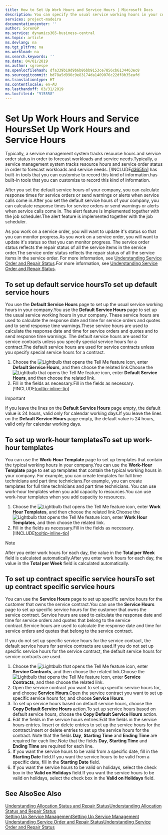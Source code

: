 ```yaml
---
title: How to Set Up Work Hours and Service Hours | Microsoft Docs
description: You can specify the usual service working hours in your company. These service hours are used to calculate the response date and time for service orders and quotes, and to send response time warnings.
services: project-madeira
documentationcenter: ''
author: SorenGP
ms.service: dynamics365-business-central
ms.topic: article
ms.devlang: na
ms.tgt_pltfrm: na
ms.workload: na
ms.search.keywords: ''
ms.date: 04/01/2019
ms.author: sgroespe
ms.openlocfilehash: dfa339b19d9b6b86bb9153ce7856cb6134463ec8
ms.sourcegitcommit: bd78a5d990c9e83174da1409076c22df8b35eafd
ms.translationtype: HT
ms.contentlocale: en-AU
ms.lasthandoff: 03/31/2019
ms.locfileid: "915558"
---
```

# <a name="set-up-work-hours-and-service-hours"></a><span data-ttu-id="35d56-104">Set Up Work Hours and Service Hours</span><span class="sxs-lookup"><span data-stu-id="35d56-104">Set Up Work Hours and Service Hours</span></span>
<span data-ttu-id="35d56-105">Typically, a service management system tracks resource hours and service order status in order to forecast workloads and service needs.</span><span class="sxs-lookup"><span data-stu-id="35d56-105">Typically, a service management system tracks resource hours and service order status in order to forecast workloads and service needs.</span></span> [!INCLUDE[d365fin](includes/d365fin_md.md)] <span data-ttu-id="35d56-106">has built-in tools that you can customise to record this kind of information.</span><span class="sxs-lookup"><span data-stu-id="35d56-106">has built-in tools that you can customize to record this kind of information.</span></span>  
  
<span data-ttu-id="35d56-107">After you set the default service hours of your company, you can calculate response times for service orders or send warnings or alerts when service calls come in.</span><span class="sxs-lookup"><span data-stu-id="35d56-107">After you set the default service hours of your company, you can calculate response times for service orders or send warnings or alerts when service calls come in.</span></span> <span data-ttu-id="35d56-108">The alert feature is implemented together with the job scheduler.</span><span class="sxs-lookup"><span data-stu-id="35d56-108">The alert feature is implemented together with the job scheduler.</span></span>   
  
<span data-ttu-id="35d56-109">As you work on a service order, you will want to update it's status so that you can monitor progress.</span><span class="sxs-lookup"><span data-stu-id="35d56-109">As you work on a service order, you will want to update it's status so that you can monitor progress.</span></span> <span data-ttu-id="35d56-110">The service order status reflects the repair status of all the service items in the service order.</span><span class="sxs-lookup"><span data-stu-id="35d56-110">The service order status reflects the repair status of all the service items in the service order.</span></span> <span data-ttu-id="35d56-111">For more information, see [Understanding Service Order and Repair Status](service-order-repair-status.md).</span><span class="sxs-lookup"><span data-stu-id="35d56-111">For more information, see [Understanding Service Order and Repair Status](service-order-repair-status.md).</span></span> 

## <a name="to-set-up-default-service-hours"></a><span data-ttu-id="35d56-112">To set up default service hours</span><span class="sxs-lookup"><span data-stu-id="35d56-112">To set up default service hours</span></span>  
<span data-ttu-id="35d56-113">You use the **Default Service Hours** page to set up the usual service working hours in your company.</span><span class="sxs-lookup"><span data-stu-id="35d56-113">You use the **Default Service Hours** page to set up the usual service working hours in your company.</span></span> <span data-ttu-id="35d56-114">These service hours are used to calculate the response date and time for service orders and quotes and to send response time warnings.</span><span class="sxs-lookup"><span data-stu-id="35d56-114">These service hours are used to calculate the response date and time for service orders and quotes and to send response time warnings.</span></span> <span data-ttu-id="35d56-115">The default service hours are used for service contracts unless you specify special service hours for a contract.</span><span class="sxs-lookup"><span data-stu-id="35d56-115">The default service hours are used for service contracts unless you specify special service hours for a contract.</span></span>  
  
1. <span data-ttu-id="35d56-116">Choose the ![Lightbulb that opens the Tell Me feature](media/ui-search/search_small.png "Tell me what you want to do") icon, enter **Default Service Hours**, and then choose the related link.</span><span class="sxs-lookup"><span data-stu-id="35d56-116">Choose the ![Lightbulb that opens the Tell Me feature](media/ui-search/search_small.png "Tell me what you want to do") icon, enter **Default Service Hours**, and then choose the related link.</span></span>  
2. <span data-ttu-id="35d56-117">Fill in the fields as necessary.</span><span class="sxs-lookup"><span data-stu-id="35d56-117">Fill in the fields as necessary.</span></span> [!INCLUDE[tooltip-inline-tip](includes/tooltip-inline-tip_md.md)]  
  
> [!IMPORTANT]  
>  <span data-ttu-id="35d56-118">If you leave the lines on the **Default Service Hours** page empty, the default value is 24 hours, valid only for calendar working days.</span><span class="sxs-lookup"><span data-stu-id="35d56-118">If you leave the lines on the **Default Service Hours** page empty, the default value is 24 hours, valid only for calendar working days.</span></span>  
  
## <a name="to-set-up-work-hour-templates"></a><span data-ttu-id="35d56-119">To set up work-hour templates</span><span class="sxs-lookup"><span data-stu-id="35d56-119">To set up work-hour templates</span></span>
<span data-ttu-id="35d56-120">You can use the **Work-Hour Template** page to set up templates that contain the typical working hours in your company.</span><span class="sxs-lookup"><span data-stu-id="35d56-120">You can use the **Work-Hour Template** page to set up templates that contain the typical working hours in your company.</span></span> <span data-ttu-id="35d56-121">For example, you can create templates for full time technicians and part time technicians.</span><span class="sxs-lookup"><span data-stu-id="35d56-121">For example, you can create templates for full time technicians and part time technicians.</span></span> <span data-ttu-id="35d56-122">You can use work-hour templates when you add capacity to resources.</span><span class="sxs-lookup"><span data-stu-id="35d56-122">You can use work-hour templates when you add capacity to resources.</span></span>  
  
1. <span data-ttu-id="35d56-123">Choose the ![Lightbulb that opens the Tell Me feature](media/ui-search/search_small.png "Tell me what you want to do") icon, enter **Work Hour Templates**, and then choose the related link.</span><span class="sxs-lookup"><span data-stu-id="35d56-123">Choose the ![Lightbulb that opens the Tell Me feature](media/ui-search/search_small.png "Tell me what you want to do") icon, enter **Work Hour Templates**, and then choose the related link.</span></span>  
2. <span data-ttu-id="35d56-124">Fill in the fields as necessary.</span><span class="sxs-lookup"><span data-stu-id="35d56-124">Fill in the fields as necessary.</span></span> [!INCLUDE[tooltip-inline-tip](includes/tooltip-inline-tip_md.md)]  
  
> [!Note]
> <span data-ttu-id="35d56-125">After you enter work hours for each day, the value in the **Total per Week** field is calculated automatically.</span><span class="sxs-lookup"><span data-stu-id="35d56-125">After you enter work hours for each day, the value in the **Total per Week** field is calculated automatically.</span></span>  

## <a name="to-set-up-contract-specific-service-hours"></a><span data-ttu-id="35d56-126">To set up contract specific service hours</span><span class="sxs-lookup"><span data-stu-id="35d56-126">To set up contract specific service hours</span></span>  
<span data-ttu-id="35d56-127">You can use the **Service Hours** page to set up specific service hours for the customer that owns the service contract.</span><span class="sxs-lookup"><span data-stu-id="35d56-127">You can use the **Service Hours** page to set up specific service hours for the customer that owns the service contract.</span></span> <span data-ttu-id="35d56-128">Service hours are used to calculate the response date and time for service orders and quotes that belong to the service contract.</span><span class="sxs-lookup"><span data-stu-id="35d56-128">Service hours are used to calculate the response date and time for service orders and quotes that belong to the service contract.</span></span>  
  
<span data-ttu-id="35d56-129">If you do not set up specific service hours for the service contract, the default service hours for service contracts are used.</span><span class="sxs-lookup"><span data-stu-id="35d56-129">If you do not set up specific service hours for the service contract, the default service hours for service contracts are used.</span></span>  
  
1. <span data-ttu-id="35d56-130">Choose the ![Lightbulb that opens the Tell Me feature](media/ui-search/search_small.png "Tell me what you want to do") icon, enter **Service Contracts**, and then choose the related link.</span><span class="sxs-lookup"><span data-stu-id="35d56-130">Choose the ![Lightbulb that opens the Tell Me feature](media/ui-search/search_small.png "Tell me what you want to do") icon, enter **Service Contracts**, and then choose the related link.</span></span>  
2. <span data-ttu-id="35d56-131">Open the service contract you want to set up specific service hours for, and choose **Service Hours**.</span><span class="sxs-lookup"><span data-stu-id="35d56-131">Open the service contract you want to set up specific service hours for, and choose **Service Hours**.</span></span>  
4. <span data-ttu-id="35d56-132">To set up service hours based on default service hours, choose the **Copy Default Service Hours** action.</span><span class="sxs-lookup"><span data-stu-id="35d56-132">To set up service hours based on default service hours, choose the **Copy Default Service Hours** action.</span></span>  
5. <span data-ttu-id="35d56-133">Edit the fields in the service hours entries.</span><span class="sxs-lookup"><span data-stu-id="35d56-133">Edit the fields in the service hours entries.</span></span> <span data-ttu-id="35d56-134">Insert or delete entries to set up the service hours for the contract.</span><span class="sxs-lookup"><span data-stu-id="35d56-134">Insert or delete entries to set up the service hours for the contract.</span></span> <span data-ttu-id="35d56-135">Note that the fields **Day**, **Starting Time** and **Ending Time** are required for each line.</span><span class="sxs-lookup"><span data-stu-id="35d56-135">Note that the fields **Day**, **Starting Time** and **Ending Time** are required for each line.</span></span>  
6. <span data-ttu-id="35d56-136">If you want the service hours to be valid from a specific date, fill in the **Starting Date** field.</span><span class="sxs-lookup"><span data-stu-id="35d56-136">If you want the service hours to be valid from a specific date, fill in the **Starting Date** field.</span></span>  
7. <span data-ttu-id="35d56-137">If you want the service hours to be valid on holidays, select the check box in the **Valid on Holidays** field.</span><span class="sxs-lookup"><span data-stu-id="35d56-137">If you want the service hours to be valid on holidays, select the check box in the **Valid on Holidays** field.</span></span>  

## <a name="see-also"></a><span data-ttu-id="35d56-138">See Also</span><span class="sxs-lookup"><span data-stu-id="35d56-138">See Also</span></span>  
[<span data-ttu-id="35d56-139">Understanding Allocation Status and Repair Status</span><span class="sxs-lookup"><span data-stu-id="35d56-139">Understanding Allocation Status and Repair Status</span></span>](service-allocation-status-and-repair-status.md)  
[<span data-ttu-id="35d56-140">Setting Up Service Management</span><span class="sxs-lookup"><span data-stu-id="35d56-140">Setting Up Service Management</span></span>](service-setup-service.md)  
[<span data-ttu-id="35d56-141">Understanding Service Order and Repair Status</span><span class="sxs-lookup"><span data-stu-id="35d56-141">Understanding Service Order and Repair Status</span></span>](service-order-repair-status.md)  
